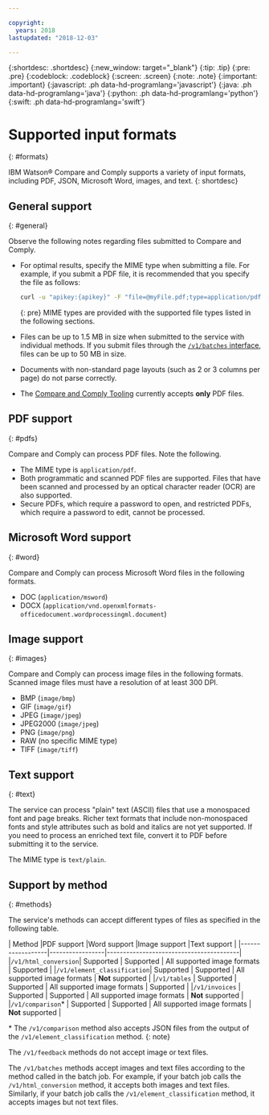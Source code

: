 ```yaml
---

copyright:
  years: 2018
lastupdated: "2018-12-03"

---
```


{:shortdesc: .shortdesc}
{:new_window: target="_blank"}
{:tip: .tip}
{:pre: .pre}
{:codeblock: .codeblock}
{:screen: .screen}
{:note: .note}
{:important: .important}
{:javascript: .ph data-hd-programlang='javascript'}
{:java: .ph data-hd-programlang='java'}
{:python: .ph data-hd-programlang='python'}
{:swift: .ph data-hd-programlang='swift'}

# Supported input formats
{: #formats}

IBM Watson&reg; Compare and Comply supports a variety of input formats, including PDF, JSON, Microsoft Word, images, and text.
{: shortdesc}

## General support
{: #general}

Observe the following notes regarding files submitted to Compare and Comply.

  - For optimal results, specify the MIME type when submitting a file. For example, if you submit a PDF file, it is recommended that you specify the file as follows:
     ```bash
     curl -u "apikey:{apikey}" -F "file=@myFile.pdf;type=application/pdf" https://gateway.watsonplatform.net/compare-comply/api/v1/{method_name}?version=2018-10-15
     ```
     {: pre}
    MIME types are provided with the supported file types listed in the following sections.

  - Files can be up to 1.5 MB in size when submitted to the service with individual methods. If you submit files through the [`/v1/batches` interface](/docs/services/compare-comply/batching.html#batching), files can be up to 50 MB in size.
  - Documents with non-standard page layouts (such as 2 or 3 columns per page) do not parse correctly.
  - The [Compare and Comply Tooling](/docs/services/compare-comply/tooling.html#tooling) currently accepts **only** PDF files.
  
## PDF support
{: #pdfs}

Compare and Comply can process PDF files. Note the following.

  - The MIME type is `application/pdf`.
  - Both programmatic and scanned PDF files are supported. Files that have been scanned and processed by an optical character reader (OCR) are also supported.
  - Secure PDFs, which require a password to open, and restricted PDFs, which require a password to edit, cannot be processed.

## Microsoft Word support
{: #word}

Compare and Comply can process Microsoft Word files in the following formats.
  - DOC (`application/msword`)
  - DOCX (`application/vnd.openxmlformats-officedocument.wordprocessingml.document`)

## Image support
{: #images}

Compare and Comply can process image files in the following formats. Scanned image files must have a resolution of at least 300 DPI.
  - BMP (`image/bmp`)
  - GIF (`image/gif`)
  - JPEG (`image/jpeg`)
  - JPEG2000 (`image/jpeg`)
  - PNG (`image/png`)
  - RAW (no specific MIME type)
  - TIFF (`image/tiff`)
  
## Text support
{: #text}

The service can process "plain" text (ASCII) files that use a monospaced font and page breaks. Richer text formats that include non-monospaced fonts and style attributes such as bold and italics are not yet supported. If you need to process an enriched text file, convert it to PDF before submitting it to the service.

The MIME type is `text/plain`.

## Support by method
{: #methods}

The service's methods can accept different types of files as specified in the following table.

| Method           |PDF support   |Word support     |Image support        |Text support    |
|------------------|-----------------|-----------------------------------------|
|`/v1/html_conversion`| Supported | Supported | All supported image formats | Supported |
|`/v1/element_classification`| Supported | Supported | All supported image formats | **Not** supported |
|`/v1/tables`      | Supported | Supported | All supported image formats | Supported |
|`/v1/invoices`    | Supported | Supported | All supported image formats | **Not** supported |
|`/v1/comparison`*  | Supported | Supported | All supported image formats | **Not** supported |

\* The `/v1/comparison` method also accepts JSON files from the output of the `/v1/element_classification` method.
{: note}


The `/v1/feedback` methods do not accept image or text files. 

The `/v1/batches` methods accept images and text files according to the method called in the batch job. For example, if your batch job calls the `/v1/html_conversion` method, it accepts both images and text files. Similarly, if your batch job calls the `/v1/element_classification` method, it accepts images but not text files.
